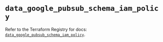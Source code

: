 # `data_google_pubsub_schema_iam_policy`

Refer to the Terraform Registry for docs: [`data_google_pubsub_schema_iam_policy`](https://registry.terraform.io/providers/hashicorp/google-beta/5.14.0/docs/data-sources/google_pubsub_schema_iam_policy).
